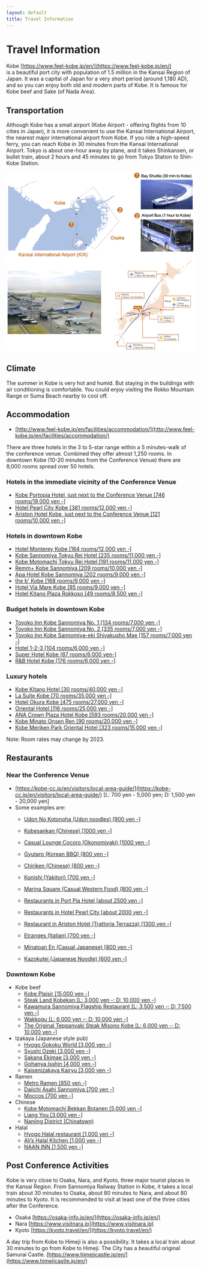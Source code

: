 ```yaml
---
layout: default
title: Travel Information
---
```


# Travel Information

Kobe [https://www.feel-kobe.jp/en/](https://www.feel-kobe.jp/en/) <br/>
is a beautiful port city with population of 1.5 million in the Kansai Region of Japan. It was a capital of Japan for a very short period (around 1,180 AD), and so you can enjoy both old and modern parts of Kobe. It is famous for Kobe beef and Sake (of Nada Area). 

## Transportation

Although Kobe has a small airport (Kobe Airport - offering flights from 10 cities in Japan), it is more convenient to use the Kansai International Airport, the nearest major international airport from Kobe. If you ride a high-speed ferry, you can reach Kobe in 30 minutes from the Kansai International Airport. Tokyo is about one-hour away by plane, and it takes Shinkansen, or bullet train, about 2 hours and 45 minutes to go from Tokyo Station to Shin-Kobe Station.

<img src="assets/images/travel.jpg"/>

## Climate

The summer in Kobe is very hot and humid. But staying in the buildings with air conditioning is comfortable. You could enjoy visiting the Rokko Mountain Range or Suma Beach nearby to cool off.

## Accommodation

* [http://www.feel-kobe.jp/en/facilities/accommodation/](http://www.feel-kobe.jp/en/facilities/accommodation/)

There are three hotels in the 3 to 5-star range within a 5 minutes-walk of the conference venue. Combined they offer almost 1,250 rooms. In downtown Kobe (10-20 minutes from the Conference Venue) there are 8,000 rooms spread over 50 hotels. 

### Hotels in the immediate vicinity of the Conference Venue

* [Kobe Portopia Hotel, just next to the Conference Venue [746 rooms/19,000 yen -]](https://www.portopia.co.jp/en/)
* [Hotel Pearl City Kobe [381 rooms/12,000 yen -]](https://www.pearlcity.jp/kobe/en/)
* [Ariston Hotel Kobe, just next to the Conference Venue [121 rooms/10,000 yen -]](https://www.ariston.jp/kobe/en/)

### Hotels in downtown Kobe

* [Hotel Monterey Kobe [164 rooms/12,000 yen -]](https://www.hotelmonterey.co.jp/en/kobe/)
* [Kobe Sannomiya Tokyu Rei Hotel [235 rooms/11,000 yen -]](https://www.tokyuhotelsjapan.com/global/kobesannomiya-r/)
* [Kobe Motomachi Tokyu Rei Hotel [191 rooms/11,000 yen -]](https://www.tokyuhotelsjapan.com/global/kobemotomachi-r/)
* [Remm+ Kobe Sannomiya [209 rooms/10,000 yen -]](https://www.hankyu-hotel.com/hotel/remm/kobe-sannomiya#)
* [Apa Hotel Kobe Sannomiya [202 rooms/9,000 yen -]](https://www.apahotel.com/hotel/kansai/hyogo/kobesannomiya/)
* [the b' Kobe [168 rooms/9,000 yen -]](https://www.theb-hotels.com/en/theb/kobe/)
* [Hotel Via Mare Kobe [95 rooms/9,000 yen -]](https://www.h-viamare.co.jp)
* [Hotel Kitano Plaza Rokkoso [49 rooms/8,500 yen -]](https://www.rokkoso.com/?men=6)

### Budget hotels in downtown Kobe

* [Toyoko Inn Kobe Sannomiya No. 1 [134 rooms/7,000 yen -]](https://www.toyoko-inn.com/eng/search/detail/00074)
* [Toyoko Inn Kobe Sannomiya No. 2 [335 rooms/7,000 yen -]](https://www.toyoko-inn.com/eng/search/detail/00123)
* [Toyoko Inn Kobe Sannomiya-eki Shiyakusho Mae [157 rooms/7,000 yen -]](https://www.toyoko-inn.com/eng/search/detail/00304)
* [Hotel 1-2-3 [104 rooms/6,000 yen -]](http://www.hotel123.co.jp)
* [Super Hotel Kobe [87 rooms/6,000 yen-]](https://www.superhoteljapan.com/en/s-hotels/kobe/)
* [R&B Hotel Kobe [176 rooms/6,000 yen -]](http://randb.jp/en/kobe/)

### Luxury hotels

* [Kobe Kitano Hotel [30 rooms/40,000 yen -]](https://www.kobe-kitanohotel.co.jp/en/)
* [La Suite Kobe [70 rooms/35,000 yen -]](https://www.l-s.jp/)
* [Hotel Okura Kobe [475 rooms/27,000 yen -]](https://www.okura-nikko.com/japan/kobe/hotel-okura-kobe/)
* [Oriental Hotel [116 rooms/25,000 yen -]](https://www.orientalhotel.jp)
* [ANA Crown Plaza Hotel Kobe [593 rooms/20,000 yen -]](https://www.anacrowneplaza-kobe.jp/en/)
* [Kobe Minato Onsen Ren [90 rooms/20,000 yen -]](https://ren-onsen.jp)
* [Kobe Meriken Park Oriental Hotel [323 rooms/15,000 yen -]](https://www.kobe-orientalhotel.co.jp/english/)

Note: Room rates may change by 2023.

## Restaurants

### Near the Conference Venue

* [https://kobe-cc.jp/en/visitors/local-area-guide/](https://kobe-cc.jp/en/visitors/local-area-guide/) 
 [L: 700 yen - 5,000 yen; D: 1,500 yen - 20,000 yen] 
* Some examples are:
   * [Udon No Kotonoha (Udon noodles) [900 yen -]](https://tabelog.com/hyogo/A2801/A280104/28007285/)
   * [Kobesankan (Chinese) [1000 yen -]](https://gurunavi.com/en/kd79800/rst/)
   * [Casual Lounge Cocoro (Okonomiyaki) [1000 yen -]](http://sp.raqmo.com/cocolo/)
   * [Gyutaro (Korean BBQ) [800 yen -]](https://tabelog.com/hyogo/A2801/A280104/28004705/)
   * [Chiriken (Chinese) [800 yen -]](https://tabelog.com/hyogo/A2801/A280104/28049018/)
   * [Konishi (Yakitori) [700 yen -]](https://tabelog.com/hyogo/A2801/A280104/28003350/)
   * [Marina Square (Casual Western Food) [800 yen -]](https://tabelog.com/hyogo/A2801/A280104/28015317/)
   * [Restaurants in Port Pia Hotel [about 2500 yen -]](https://www.portopia.co.jp/en/restaurant/)
   * [Restaurants in Hotel Pearl City [about 2000 yen -]](https://www.pearlcity.jp/kobe/en/restaurants/)
   * [Restaurant in Ariston Hotel (Trattoria Terrazza) [1300 yen -]](https://www.ariston.jp/kobe/en/restaurant/)
   * [Etranges (Italian) [700 yen -]](https://etrangers-kobe.business.site)

   * [Minatoan En (Casual Japanese) [800 yen -]](https://tabelog.com/hyogo/A2801/A280104/28049083/)
   * [Kazokutei (Japanese Noodle) [600 yen -]](https://kazokutei.co.jp/port-island/menu/?store_id=port-island&doing_wp_cron=1667278945.0028700828552246093750)


###  Downtown Kobe

* Kobe beef
   * [Kobe Plaisir [15,000 yen -]](https://kobe-plaisir.jp/english/)
   * [Steak Land Kobekan [L: 3,000 yen -; D: 10,000 yen -]](https://steakland-kobe.jp/publics/translation/en/22/?url=publics/index/22/)
   * [Kawamura Sannomiya Flagship Restaurant [L: 3,500 yen -; D: 7,500 yen -]](https://www.bifteck.co.jp/en/)
   * [Wakkoqu [L: 6,000 yen -; D: 10,000 yen -]](http://www.wakkoqu.com/english/index.html)
   * [The Original Teppanyaki Steak Misono Kobe [L: 6,000 yen -; D: 10,000 yen -]](https://misono.org/en/)
* Izakaya (Japanese style pub) 
   * [Hyogo Gokoku World [3,000 yen -]](https://www.world-one-group.co.jp/brand_detail/hyogo/)
   * [Syushi Ozeki [3,000 yen -]](https://robatanoganso-ozeki.owst.jp/en/)
   * [Sakana Ekimae [3,000 yen -]](https://sakanaekimae.owst.jp/en/)
   * [Gohanya Isshin [4,000 yen -]](http://foodgate.net/shop/isshin.html?shop=isshin_kobe)
   * [Kaisenizakaya Kairyu [3,000 yen -]](https://tabelog.com/hyogo/A2801/A280101/28002770/)
* Ramen
   * [Metro Ramen [850 yen -]](https://tabelog.com/hyogo/A2801/A280101/28054153/)
   * [Daiichi Asahi Sannomiya [700 yen -]](https://asahi-foods.co.jp)
   * [Moccos [700 yen -]](https://www.moccos.jp/)
* Chinese
   * [Kobe Motomachi Bekkan Botanen [5,000 yen -]](https://www.botanen.jp/)
   * [Liang You [3,000 yen -]](http://www.ryoyu-shuke.com/CMLiangYou/)
   * [Nanjing District (Chinatown)](https://www.nankinmachi.or.jp)
* Halal
   * [Hyogo Halal restaurant [1,000 yen -]](https://tabelog.com/hyogo/A2801/A280103/28051394/)
   * [Ali’s Halal Kitchen [1,000 yen -]](https://tabelog.com/hyogo/A2801/A280101/28047078/)
   * [NAAN INN [1,500 yen -]](https://tabelog.com/hyogo/A2801/A280101/28000464/)

## Post Conference Activities

Kobe is very close to Osaka, Nara, and Kyoto, three major tourist places in the Kansai Region. From Sannomiya Railway Station in Kobe, it takes a local train about 30 minutes to Osaka, about 80 minutes to Nara, and about 80 minutes to Kyoto. It is recommended to visit at least one of the three cities after the Conference.

* Osaka [https://osaka-info.jp/en/](https://osaka-info.jp/en/)
* Nara [https://www.visitnara.jp](https://www.visitnara.jp)
* Kyoto [https://kyoto.travel/en/](https://kyoto.travel/en/)

A day trip from Kobe to Himeji is also a possibility. It takes a local train about 30 minutes to go from Kobe to Himeji. The City has a beautiful original Samurai Castle. [https://www.himejicastle.jp/en/](https://www.himejicastle.jp/en/)
